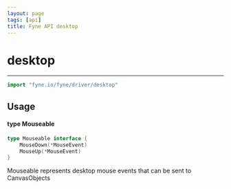 ```yaml
---
layout: page
tags: [api]
title: Fyne API desktop
---
```


# desktop
---
```go
import "fyne.io/fyne/driver/desktop"
```

## Usage

#### type Mouseable

```go
type Mouseable interface {
	MouseDown(*MouseEvent)
	MouseUp(*MouseEvent)
}
```

Mouseable represents desktop mouse events that can be sent to CanvasObjects
